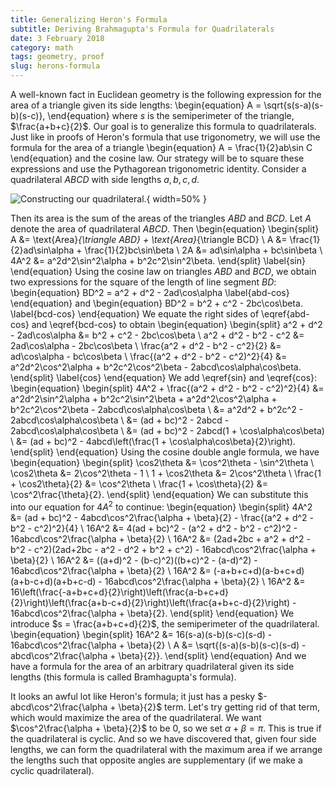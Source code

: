 ```yaml
---
title: Generalizing Heron's Formula
subtitle: Deriving Brahmagupta's Formula for Quadrilaterals
date: 3 February 2018
category: math
tags: geometry, proof
slug: herons-formula
---
```


A well-known fact in Euclidean geometry is the following expression for the area of a triangle given its side lengths:
\begin{equation}
	A = \sqrt{s(s-a)(s-b)(s-c)},
\end{equation}
where $s$ is the semiperimeter of the triangle, $\frac{a+b+c}{2}$.
Our goal is to generalize this formula to quadrilaterals.
Just like in proofs of Heron's formula that use trigonometry, we will use the formula for the area of a triangle
\begin{equation}
	A = \frac{1}{2}ab\sin C
\end{equation}
and the cosine law.
Our strategy will be to square these expressions and use the Pythagorean trigonometric identity.
Consider a quadrilateral $ABCD$ with side lengths $a,b,c,d$.

![Constructing our quadrilateral.](http://gautammanohar.com/figures/herons-quadrilateral.png){ width=50% }

Then its area is the sum of the areas of the triangles $ABD$ and $BCD$.
Let $A$ denote the area of quadrilateral $ABCD$.
Then
\begin{equation}
	\begin{split}
		A &= \text{Area}_{\triangle ABD} + \text{Area}_{\triangle BCD} \\
		A &= \frac{1}{2}ad\sin\alpha + \frac{1}{2}bc\sin\beta \\
		2A &= ad\sin\alpha + bc\sin\beta \\
		4A^2 &= a^2d^2\sin^2\alpha + b^2c^2\sin^2\beta.
	\end{split}
	\label{sin}
\end{equation}
Using the cosine law on triangles $ABD$ and $BCD$, we obtain two expressions for the square of the length of line segment $BD$:
\begin{equation}
	BD^2 = a^2 + d^2 - 2ad\cos\alpha
	\label{abd-cos}
\end{equation}
and
\begin{equation}
	BD^2 = b^2 + c^2 - 2bc\cos\beta.
	\label{bcd-cos}
\end{equation}
We equate the right sides of \eqref{abd-cos} and \eqref{bcd-cos} to obtain
\begin{equation}
	\begin{split}
		a^2 + d^2  - 2ad\cos\alpha &= b^2 + c^2 - 2bc\cos\beta \\
		a^2 + d^2 - b^2 - c^2 &= 2ad\cos\alpha - 2bc\cos\beta \\
		\frac{a^2 + d^2 - b^2 - c^2}{2} &= ad\cos\alpha - bc\cos\beta \\
		\frac{(a^2 + d^2 - b^2 - c^2)^2}{4} &= a^2d^2\cos^2\alpha + b^2c^2\cos^2\beta - 2abcd\cos\alpha\cos\beta.
	\end{split}
	\label{cos}
\end{equation}
We add \eqref{sin} and \eqref{cos}:
\begin{equation}
	\begin{split}
		4A^2 + \frac{(a^2 + d^2 - b^2 - c^2)^2}{4} &= a^2d^2\sin^2\alpha + b^2c^2\sin^2\beta + a^2d^2\cos^2\alpha + b^2c^2\cos^2\beta - 2abcd\cos\alpha\cos\beta \\
		&= a^2d^2 + b^2c^2 - 2abcd\cos\alpha\cos\beta \\
		&= (ad + bc)^2 - 2abcd - 2abcd\cos\alpha\cos\beta \\
		&= (ad + bc)^2 - 2abcd(1 + \cos\alpha\cos\beta) \\
		&= (ad + bc)^2 - 4abcd\left(\frac{1 + \cos\alpha\cos\beta}{2}\right).
	\end{split}
\end{equation}
Using the cosine double angle formula, we have
\begin{equation}
	\begin{split}
		\cos2\theta &= \cos^2\theta - \sin^2\theta \\
		\cos2\theta &= 2\cos^2\theta - 1 \\
		1 + \cos2\theta &= 2\cos^2\theta \\
		\frac{1 + \cos2\theta}{2} &= \cos^2\theta \\
		\frac{1 + \cos\theta}{2} &= \cos^2\frac{\theta}{2}.
	\end{split}
\end{equation}
We can substitute this into our equation for $4A^2$ to continue:
\begin{equation}
	\begin{split}
		4A^2 &= (ad + bc)^2 - 4abcd\cos^2\frac{\alpha + \beta}{2} - \frac{(a^2 + d^2 - b^2 - c^2)^2}{4} \\
		16A^2 &= 4(ad + bc)^2 - (a^2 + d^2 - b^2 - c^2)^2 - 16abcd\cos^2\frac{\alpha + \beta}{2} \\
		16A^2 &= (2ad+2bc + a^2 + d^2 - b^2 - c^2)(2ad+2bc - a^2 - d^2 + b^2 + c^2) - 16abcd\cos^2\frac{\alpha + \beta}{2} \\
		16A^2 &= ((a+d)^2 - (b-c)^2)((b+c)^2 - (a-d)^2) - 16abcd\cos^2\frac{\alpha + \beta}{2} \\
		16A^2 &= (-a+b+c+d)(a-b+c+d)(a+b-c+d)(a+b+c-d) - 16abcd\cos^2\frac{\alpha + \beta}{2} \\
		16A^2 &= 16\left(\frac{-a+b+c+d}{2}\right)\left(\frac{a-b+c+d}{2}\right)\left(\frac{a+b-c+d}{2}\right)\left(\frac{a+b+c-d}{2}\right) - 16abcd\cos^2\frac{\alpha + \beta}{2}.
	\end{split}
\end{equation}
We introduce $s = \frac{a+b+c+d}{2}$, the semiperimeter of the quadrilateral.
\begin{equation}
	\begin{split}
		16A^2 &= 16(s-a)(s-b)(s-c)(s-d) - 16abcd\cos^2\frac{\alpha + \beta}{2} \\
		A &= \sqrt{(s-a)(s-b)(s-c)(s-d) - abcd\cos^2\frac{\alpha + \beta}{2}}.
	\end{split}
\end{equation}
And we have a formula for the area of an arbitrary quadrilateral given its side lengths (this formula is called Bramhagupta's formula).

It looks an awful lot like Heron's formula; it just has a pesky $-abcd\cos^2\frac{\alpha + \beta}{2}$ term.
Let's try getting rid of that term, which would maximize the area of the quadrilateral.
We want $\cos^2\frac{\alpha + \beta}{2}$ to be $0$, so we set $\alpha + \beta = \pi$.
This is true if the quadrilateral is cyclic.
And so we have discovered that, given four side lengths, we can form the quadrilateral with the maximum area if we arrange the lengths such that opposite angles are supplementary (if we make a cyclic quadrilateral).